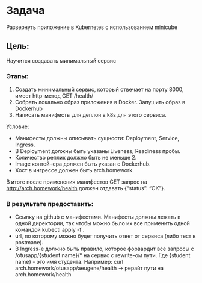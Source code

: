 # Задача
Развернуть приложение в Kubernetes с использованием minicube

## Цель:
Научится создавать минимальный сервис

### Этапы:
1. Создать минимальный сервис, который отвечает на порту 8000, имеет http-метод GET /health/
2. Cобрать локально образ приложения в Docker. Запушить образ в Dockerhub
3. Написать манифесты для деплоя в k8s для этого сервиса.
 
 Условие:
  - Манифесты должны описывать сущности: Deployment, Service, Ingress. 
  - В Deployment должны быть указаны Liveness, Readiness пробы.
  - Количество реплик должно быть не меньше 2. 
  - Image контейнера должен быть указан с Dockerhub.
  - Хост в ингрессе должен быть arch.homework. 

 В итоге после применения манифестов GET запрос на http://arch.homework/health должен отдавать {“status”: “OK”}.

### В результате предоставить:
 - Ссылку на github c манифестами. Манифесты должны лежать в одной директории, так чтобы можно было их все применить одной командой kubectl apply -f .
 - url, по которому можно будет получить ответ от сервиса (либо тест в postmanе).
 - В Ingress-е должно быть правило, которое форвардит все запросы с /otusapp/{student name}/* на сервис с rewrite-ом пути. Где {student name} - это имя студента. Например: curl arch.homework/otusapp/aeugene/health -> рерайт пути на arch.homework/health
